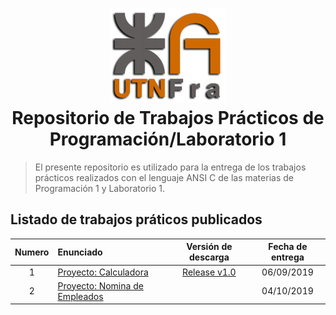 <h1 align="center">
    <img src=".github/img/logo-utnfra.png">
    <br/>
    Repositorio de Trabajos Prácticos de Programación/Laboratorio 1
    <br/>
</h1>

> El presente repositorio es utilizado para la entrega de los trabajos prácticos realizados con el lenguaje ANSI C de las materias de Programación 1 y Laboratorio 1.
## Listado de trabajos práticos publicados
Numero | Enunciado                                      | Versión de descarga                                                                     | Fecha de entrega
:----: | :--------------------------------------------- | :-------------------------------------------------------------------------------------: | :--------------:
1      | [Proyecto: Calculadora](tp1/README.md)         | [Release v1.0](https://github.com/ChristianGrimberg/tp_laboratorio_1/releases/tag/v1.0) | 06/09/2019
2      | [Proyecto: Nomina de Empleados](tp2/README.md) |                                                                                         | 04/10/2019
